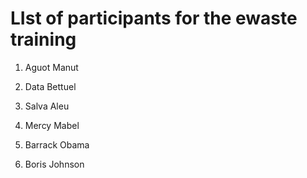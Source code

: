 # LIst of participants for the ewaste training

1. Aguot Manut

2. Data Bettuel

3. Salva Aleu

4. Mercy Mabel

5. Barrack Obama

6. Boris Johnson
